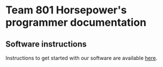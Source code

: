 # Team 801 Horsepower's programmer documentation

## Software instructions
Instructions to get started with our software are available [here](index.html?page=src/software.md).
